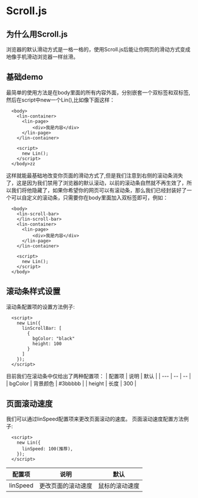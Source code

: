 # Scroll.js
## 为什么用Scroll.js
浏览器的默认滑动方式是一格一格的，使用Scroll.js后能让你网页的滑动方式变成地像手机滑动浏览器一样丝滑。
## 基础demo
最简单的使用方法是在body里面的所有内容外面，分别嵌套一个<lin-container>双标签和<lin-page>双标签,然后在script中new一个Lin(),比如像下面这样：
```
  <body>
    <lin-container>
      <lin-page>
          <div>我是内容</div>
      </lin-page>
    </lin-container>

    <script>
      new Lin();
    </script>
  </body>zz
```
这样就能最基础地改变你页面的滑动方式了,但是我们注意到右侧的滚动条消失了，这是因为我们禁用了浏览器的默认滚动，以前的滚动条自然就不再生效了，所以我们将他隐藏了，如果你希望你的网页可以有滚动条，那么我们已经封装好了一个可以自定义的滚动条，只需要你在body里面加入<lin-scroll-bar>双标签即可，例如：
```
  <body>
    <lin-scroll-bar>
    </lin-scroll-bar>
    <lin-container>
      <lin-page>
          <div>我是内容</div>
      </lin-page>
    </lin-container>

    <script>
      new Lin();
    </script>
  </body>
```
## 滚动条样式设置
滚动条配置项的设置方法例子:
```
  <script>
    new Lin({
      linScrollBar: [
        {
          bgColor: "black"
          height: 100
        }
      ]
    });
  </script>
```
目前我们在滚动条中仅给出了两种配置项：
| 配置项 | 说明 | 默认 |
| --- | -- | -- |
| bgColor | 背景颜色 | #3bbbbb |
| height | 长度 | 300 |


## 页面滚动速度
我们可以通过linSpeed配置项来更改页面滚动的速度。
页面滚动速度配置方法例子:
```
  <script>
    new Lin({
      linSpeed: 100(推荐),
    });
  </script>
```
| 配置项 | 说明 | 默认 |
| --- | -- | -- |
| linSpeed | 更改页面的滚动速度 | 鼠标的滚动速度 |